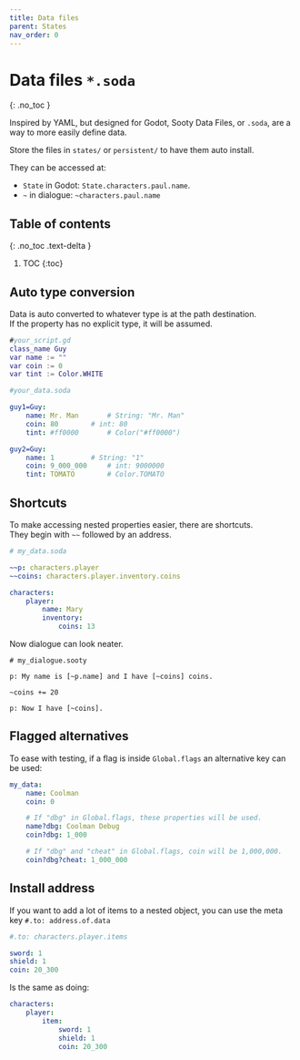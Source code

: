 ```yaml
---
title: Data files
parent: States
nav_order: 0
---
```


# Data files `*.soda`
{: .no_toc }

Inspired by YAML, but designed for Godot, Sooty Data Files, or `.soda`, are a way to more easily define data.

Store the files in `states/` or `persistent/` to have them auto install.  

They can be accessed at:
- `State` in Godot: `State.characters.paul.name`.
- `~` in dialogue: `~characters.paul.name`

## Table of contents
{: .no_toc .text-delta }

1. TOC
{:toc}

## Auto type conversion
Data is auto converted to whatever type is at the path destination.  
If the property has no explicit type, it will be assumed.

```gd
#your_script.gd
class_name Guy
var name := ""
var coin := 0
var tint := Color.WHITE
```

```yaml
#your_data.soda

guy1=Guy:
	name: Mr. Man		# String: "Mr. Man"
	coin: 80		# int: 80
	tint: #ff0000		# Color("#ff0000")

guy2=Guy:
	name: 1			# String: "1"
	coin: 9_000_000  	# int: 9000000
	tint: TOMATO		# Color.TOMATO
```

## Shortcuts
To make accessing nested properties easier, there are shortcuts.  
They begin with `~~` followed by an address.

```yaml
# my_data.soda

~~p: characters.player
~~coins: characters.player.inventory.coins

characters:
	player:
		name: Mary
		inventory:
			coins: 13
```
Now dialogue can look neater.
```
# my_dialogue.sooty

p: My name is [~p.name] and I have [~coins] coins.

~coins += 20

p: Now I have [~coins].
```

## Flagged alternatives
To ease with testing, if a flag is inside `Global.flags` an alternative key can be used:
```yaml
my_data:
	name: Coolman
	coin: 0

	# If "dbg" in Global.flags, these properties will be used.
	name?dbg: Coolman Debug
	coin?dbg: 1_000

	# If "dbg" and "cheat" in Global.flags, coin will be 1,000,000.
	coin?dbg?cheat: 1_000_000
```

## Install address
If you want to add a lot of items to a nested object, you can use the meta key `#.to: address.of.data`

```yaml
#.to: characters.player.items

sword: 1
shield: 1
coin: 20_300
```
Is the same as doing:
```YAML
characters:
	player:
		item:
			sword: 1
			shield: 1
			coin: 20_300
```
